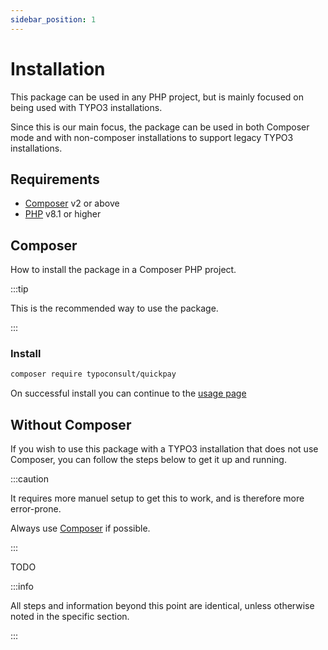 ```yaml
---
sidebar_position: 1
---
```


# Installation

This package can be used in any PHP project, but is mainly focused on being used with TYPO3 installations.

Since this is our main focus, the package can be used in both Composer mode and with non-composer installations to
support legacy TYPO3 installations.

## Requirements

- [Composer](https://getcomposer.org/download/) v2 or above
- [PHP](https://www.php.net/downloads.php) v8.1 or higher

## Composer

How to install the package in a Composer PHP project.

:::tip

This is the recommended way to use the package.

:::

### Install

```bash
composer require typoconsult/quickpay
```

On successful install you can continue to the [usage page](/docs/getting-started/usage)

## Without Composer

If you wish to use this package with a TYPO3 installation that does not use Composer, you can follow the steps below to
get it up and running.

:::caution

It requires more manuel setup to get this to work, and is therefore more error-prone.

Always use [Composer](/docs/getting-started/installation#composer) if possible.

:::

TODO

:::info

All steps and information beyond this point are identical, unless otherwise noted in the specific section.

:::
